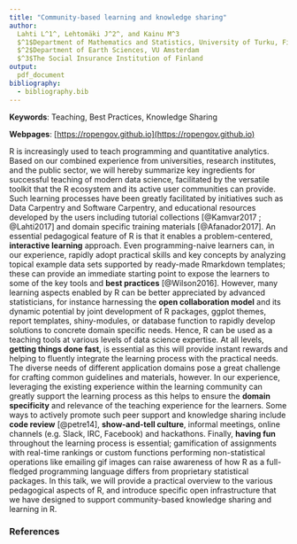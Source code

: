 ```yaml
---
title: "Community-based learning and knowledge sharing"
author:
  Lahti L^1^, Lehtomäki J^2^, and Kainu M^3
  $^1$Department of Mathematics and Statistics, University of Turku, Finland
  $^2$Department of Earth Sciences, VU Amsterdam
  $^3$The Social Insurance Institution of Finland
output:
  pdf_document
bibliography:
  - bibliography.bib
---
```


**Keywords**: Teaching, Best Practices, Knowledge Sharing

**Webpages**: [https://ropengov.github.io](https://ropengov.github.io)

R is increasingly used to teach programming and quantitative analytics. Based on our combined experience from universities, research institutes, and the public sector, we will hereby summarize key ingredients for successful teaching of modern data science, facilitated by the versatile toolkit that the R ecosystem and its active user communities can provide. Such learning processes have been greatly facilitated by initiatives such as Data Carpentry and Software Carpentry, and educational resources developed by the users including tutorial collections [@Kamvar2017 ; @Lahti2017] and domain specific training materials [@Afanador2017]. An essential pedagogical feature of R is that it enables a problem-centered, **interactive learning** approach. Even programming-naive learners can, in our experience, rapidly adopt practical skills and key concepts by analyzing topical example data sets supported by ready-made Rmarkdown templates; these can provide an immediate starting point to expose the learners to some of the key tools and **best practices** [@Wilson2016]. However, many learning aspects enabled by R can be better appreciated by advanced statisticians, for instance harnessing the **open collaboration model** and its dynamic potential by joint development of R packages, ggplot themes, report templates, shiny-modules, or database function to rapidly develop solutions to concrete domain specific needs. Hence, R can be used as a teaching tools at various levels of data science expertise. At all levels, **getting things done fast**, is essential as this will provide instant rewards and helping to fluently integrate the learning process with the practical needs. The diverse needs of different application domains pose a great challenge for crafting common guidelines and materials, however. In our experience, leveraging the existing experience within the learning community can greatly support the learning process as this helps to ensure the **domain specificity** and relevance of the teaching experience for the learners. Some ways to actively promote such peer support and knowledge sharing include **code review** [@petre14], **show-and-tell culture**, informal meetings, online channels (e.g. Slack, IRC, Facebook) and hackathons. Finally, **having fun** throughout the learning process is essential; gamification of assignments with real-time rankings or custom functions performing non-statistical operations like emailing gif images can raise awareness of how R as a full-fledged programming language differs from proprietary statistical packages. In this talk, we will provide a practical overview to the various pedagogical aspects of R, and introduce specific open infrastructure that we have designed to support community-based knowledge sharing and learning in R.


### References


